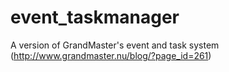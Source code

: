 event_taskmanager
=================

A version of GrandMaster's event and task system (http://www.grandmaster.nu/blog/?page_id=261)
